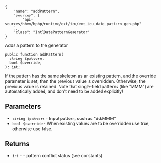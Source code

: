 ``` yamlmeta
{
    "name": "addPattern",
    "sources": [
        "api-sources/hhvm/hphp/runtime/ext/icu/ext_icu_date_pattern_gen.php"
    ],
    "class": "IntlDatePatternGenerator"
}
```




Adds a pattern to the generator




``` Hack
public function addPattern(
  string $pattern,
  bool $override,
): int;
```




If the pattern has the same skeleton as an existing pattern, and the
override parameter is set, then the previous value is overridden.
Otherwise, the previous value is retained.
Note that single-field patterns (like "MMM") are automatically added, and
don't need to be added explicitly!




## Parameters




+ ` string $pattern ` - Input pattern, such as "dd/MMM"
+ ` bool $override ` - When existing values are to be overridden use true,
  otherwise use false.




## Returns




* ` int ` - - pattern conflict status (see constants)
<!-- HHAPIDOC -->
